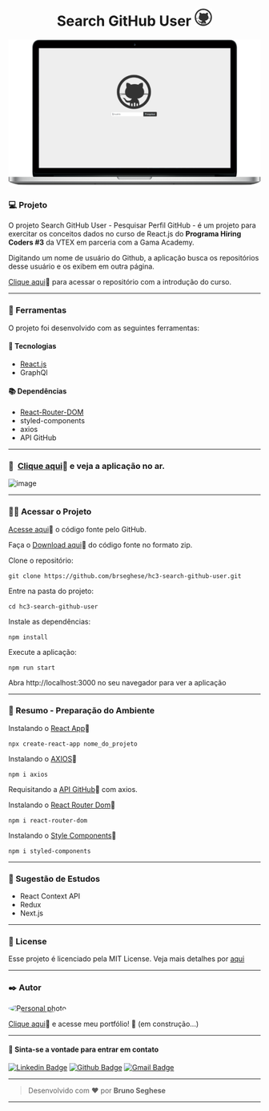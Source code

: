 <h1 align="center" id="topo">Search GitHub User <img src="./src/assets/github.png" width="35px"/></h1>

<div align="center">
<img width='600px' src="./assets/mockup.png" width="35px"/>
</div>

### 💻 Projeto

O projeto Search GitHub User - Pesquisar Perfil GitHub - é um projeto para exercitar os conceitos dados no curso de React.js do **Programa Hiring Coders #3** da VTEX em parceria com a Gama Academy.

Digitando um nome de usuário do Github, a aplicação busca os repositórios desse usuário e os exibem em outra página.

[Clique aqui](https://github.com/brseghese/hiring-coders-3-vtex-gama/tree/main/d1_react)🔗 para acessar o repositório com a introdução do curso.

---

### 🔧 Ferramentas

O projeto foi desenvolvido com as seguintes ferramentas:

#### 🧪 Tecnologias

- [React.js](https://pt-br.reactjs.org/)
- GraphQl

#### 📚 Dependências

- [React-Router-DOM](https://reactrouter.com/)
- styled-components
- axios
- API GitHub

---

### 🚀 ​ [Clique aqui](https://hc3-search-rep-github.netlify.app/)🔗 e veja a aplicação no ar.

![image](https://img.shields.io/badge/Netlify-00C7B7?style=for-the-badge&logo=netlify&logoColor=white)

---

### ​👷‍♂️​ Acessar o Projeto

<a href="https://github.com/brseghese/hc3-search-github-user/tree/main">Acesse aqui</a>🔗 o código fonte pelo GitHub.

Faça o <a href="https://github.com/brseghese/hc3-search-github-user/archive/refs/heads/main.zip">Download aqui</a>🔗 do código fonte no formato zip.

Clone o repositório:

```
git clone https://github.com/brseghese/hc3-search-github-user.git
```

Entre na pasta do projeto:

```
cd hc3-search-github-user
```

Instale as dependências:

```
npm install
```

Execute a aplicação:

```
npm run start
```

Abra http://localhost:3000 no seu navegador para ver a aplicação

---

### 📝 Resumo - Preparação do Ambiente

Instalando o [React App](https://create-react-app.dev/)🔗

```
npx create-react-app nome_do_projeto
```

Instalando o [AXIOS](https://axios-http.com/ptbr/docs/intro)🔗

```
npm i axios
```

Requisitando a [API GitHub](https://api.github.com/)🔗 com axios.

Instalando o [React Router Dom](https://v5.reactrouter.com/web/guides/quick-start)🔗

```
npm i react-router-dom
```

Instalando o [Style Components](https://styled-components.com/)🔗

```
npm i styled-components
```

---

### ​​📘​​ Sugestão de Estudos

- React Context API
- Redux
- Next.js

---

### 📝 License

Esse projeto é licenciado pela MIT License. Veja mais detalhes por [aqui](https://pt.wikipedia.org/wiki/Licen%C3%A7a_MIT)

---

### ✒️ Autor

<a href="https://github.com/brseghese"> <img style="border-radius: 50%;" src="https://avatars.githubusercontent.com/u/80193824?v=4" width="100px;" alt="Personal photo"/> </a>

[Clique aqui](https://brseghese.github.io)🔗 e acesse meu portfólio! 💼 (em construção...)

---

#### 💬 Sinta-se a vontade para entrar em contato

[![Linkedin Badge](https://img.shields.io/badge/LinkedIn-0077B5?style=for-the-badge&logo=linkedin&logoColor=white)](https://www.linkedin.com/in/brunoseghese/) [![Github Badge](https://img.shields.io/badge/GitHub-100000?style=for-the-badge&logo=github&logoColor=white)](https://github.com/brseghese) [![Gmail Badge](https://img.shields.io/badge/Gmail-D14836?style=for-the-badge&logo=gmail&logoColor=white)](mailto:brseghese@gmail.com)

---

> Desenvolvido com ❤️ por **Bruno Seghese**

---
